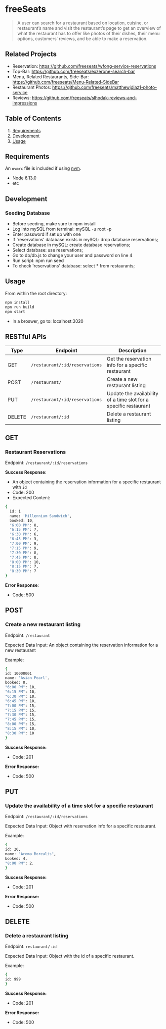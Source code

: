 # freeSeats

> A user can search for a restaurant based on location, cuisine, or restaurant’s name and visit the restaurant’s page to get an overview of what the restaurant has to offer like photos of their dishes, their menu options, customers’ reviews, and be able to make a reservation.

## Related Projects

  - Reservation: https://github.com/freeseats/wfong-service-reservations
  - Top-Bar: https://github.com/freeseats/exzerone-search-bar
  - Menu, Related Restaurants, Side-Bar: https://github.com/freeseats/Menu-Related-SideBar
  - Restaurant Photos: https://github.com/freeseats/matthewjdiaz1-photo-service
  - Reviews: https://github.com/freeseats/slhodak-reviews-and-impressions

## Table of Contents

1. [Requirements](#requirements)
1. [Development](#development)
1. [Usage](#Usage)

## Requirements

An `nvmrc` file is included if using [nvm](https://github.com/creationix/nvm).

- Node 6.13.0
- etc

## Development

### Seeding Database
- Before seeding, make sure to npm install
- Log into mySQL from terminal: mySQL -u root -p
- Enter password if set up with one
- If 'reservations' database exists in mySQL: drop database reservations;
- Create database in mySQL: create database reservations;
- Select database: use reservations;
- Go to db/db.js to change your user and password on line 4
- Run script:
npm run seed
- To check 'reservations' database: select * from restaurants;

## Usage

From within the root directory:
```sh
npm install
npm run build
npm start
```
- In a broswer, go to: localhost:3020

## RESTful APIs

| Type          | Endpoint                       | Description                                                            |
| ------------- | ------------------------------ | -----------------------------------------------------------------------|
| GET           | `/restaurant/:id/reservations` | Get the reservation info for a specific restaurant                     |
| POST          | `/restaurant/`                 | Create a new restaurant listing                                        |
| PUT           | `/restaurant/:id/reservations` | Update the availability of a time slot for a specific restaurant       |
| DELETE        | `/restaurant/:id`              | Delete a restaurant listing                                            |


## GET

### Restaurant Reservations

Endpoint: ```/restaurant/:id/reservations```  

**Success Response**:
  * An object containing the reservation information for a specific restaurant with ```id```
  * Code: 200
  * Expected Content:

```sh
{
  id: 1
  name: 'Millennium Sandwich',
  booked: 10,
  "6:00 PM": 8,
  "6:15 PM": 7,
  "6:30 PM": 6,
  "6:45 PM": 3,
  "7:00 PM": 9,
  "7:15 PM": 9,
  "7:30 PM": 8,
  "7:45 PM": 8,
  "8:00 PM": 10,
  "8:15 PM": 7,
  "8:30 PM": 7
}

```
**Error Response**: 
  * Code: 500



## POST

### Create a new restaurant listing 

Endpoint: ```/restaurant```

Expected Data Input: An object containing the reservation information for a new restaurant

Example: 
  ```sh
{ 
  id: 10000001
  name: 'Asian Pearl',
  booked: 0,
  "6:00 PM": 10,
  "6:15 PM": 10,
  "6:30 PM": 10,
  "6:45 PM": 10,
  "7:00 PM": 15,
  "7:15 PM": 15,
  "7:30 PM": 15,
  "7:45 PM": 15,
  "8:00 PM": 15,
  "8:15 PM": 10,
  "8:30 PM": 10
}
  ```

**Success Response:**
  * Code: 201

**Error Response:**
  * Code: 500


## PUT

### Update the availability of a time slot for a specific restaurant

Endpoint: ```/restaurant/:id/reservations```

Expected Data Input: Object with reservation info for a specific restaurant.

Example: 
  ```sh
{ 
  id: 20,
  name: "Aroma Borealis",
  booked: 4,
  "8:00 PM": 2,
}
  ```

**Success Response:**
  * Code: 201

**Error Response:**
  * Code: 500


## DELETE

### Delete a restaurant listing

Endpoint: ```restaurant/:id```

Expected Data Input: Object with the id of a specific restaurant.

Example: 
  ```sh
{ 
  id: 999
}
  ```

**Success Response:**
  * Code: 201

**Error Response:**
  * Code: 500